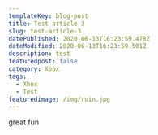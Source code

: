 ```yaml
---
templateKey: blog-post
title: Test article 3
slug: test-article-3
datePublished: 2020-06-13T16:23:59.478Z
dateModified: 2020-06-13T16:23:59.501Z
description: test
featuredpost: false
category: Xbox
tags:
  - Xbox
  - Test
featuredimage: /img/ruin.jpg
---
```

great fun